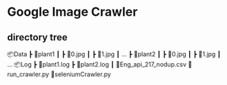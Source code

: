<h1>Google Image Crawler </h1>


<h2>directory tree</h2>
📦Data
 ┣ 📂plant1
 ┃ ┣ 📜0.jpg
 ┃ ┣ 📜1.jpg
 ┃      ...
 ┣ 📂plant2
 ┃ ┣ 📜0.jpg
 ┃ ┣ 📜1.jpg
 ┃     ...
📦Log
 ┣ 📜plant1.log
 ┣ 📜plant2.log
 ┃
📜Eng_api_217_nodup.csv
📜run_crawler.py
📜seleniumCrawler.py
